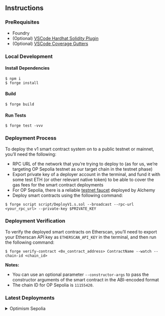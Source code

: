 ## Instructions

### PreRequisites

- Foundry
- (Optional) [VSCode Hardhat Solidity Plugin](https://marketplace.visualstudio.com/items?itemName=NomicFoundation.hardhat-solidity)
- (Optional) [VSCode Coverage Gutters](https://marketplace.visualstudio.com/items?itemName=ryanluker.vscode-coverage-gutters)

### Local Development

#### Install Dependencies

```shell
$ npm i
$ forge install
```

#### Build

```shell
$ forge build
```

#### Run Tests

```shell
$ forge test -vvv
```

### Deployment Process

To deploy the v1 smart contract system on to a public testnet or mainnet, you’ll need the following:
- RPC URL of the network that you’re trying to deploy to (as for us, we’re targeting OP Sepolia testnet as our target chain in the testnet phase)
- Export private key of a deployer account in the terminal, and fund it with some test ETH (or other relevant native token) to be able to cover the gas fees for the smart contract deployments
- For OP Sepolia, there is a reliable [testnet faucet](https://optimism-faucet.com/) deployed by Alchemy
- Deploy smart contracts using the following command:

```shell
$ forge script script/DeployV1.s.sol --broadcast --rpc-url <your_rpc_url> --private-key $PRIVATE_KEY
```

### Deployment Verification

To verify the deployed smart contracts on Etherscan, you’ll need to export your Etherscan API key as `ETHERSCAN_API_KEY` in the terminal, and then run the following command:

```shell
$ forge verify-contract <0x_contract_address> ContractName --watch --chain-id <chain_id>
```

**Notes:**
- You can use an optional parameter `--constructor-args` to pass the constructor arguments of the smart contract in the ABI-encoded format
- The chain ID for OP Sepolia is `11155420`.

### Latest Deployments

<details>

<summary>Optimism Sepolia</summary>

- [Proxy](https://sepolia-optimism.etherscan.io/address/0x68A9d5849dAEa051E33E568092508468EA329a3E)
- [Implementation](https://sepolia-optimism.etherscan.io/address/0x34f8e22ba28a1a140fA888F99Dd1aA606aF15628)
